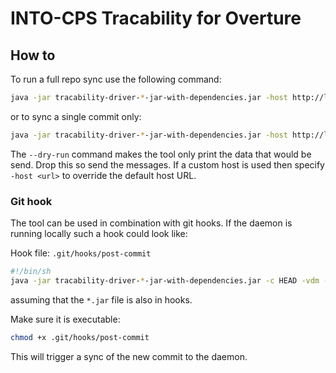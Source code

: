 # INTO-CPS Tracability for Overture


## How to 

To run a full repo sync use the following command:

```bash
java -jar tracability-driver-*-jar-with-dependencies.jar -host http://localhost:8083 -s  --dry-run -vdm -exclude SysML -repo /path/to/repo
```

or to sync a single commit only:

```bash
java -jar tracability-driver-*-jar-with-dependencies.jar -host http://localhost:8083 -c <commit-hash> --dry-run -vdm -exclude SysML -repo /path/to/repo
```

The `--dry-run` command makes the tool only print the data that would be send. Drop this so send the messages. If a custom host is used then specify `-host <url>` to override the default host URL.

### Git hook

The tool can be used in combination with git hooks. If the daemon is running locally such a hook could look like:

Hook file: `.git/hooks/post-commit`

```bash
#!/bin/sh
java -jar tracability-driver-*-jar-with-dependencies.jar -c HEAD -vdm -exclude SysML -repo $GIT_DIR../
```

assuming that the `*.jar` file is also in hooks. 

Make sure it is executable:

```bash
chmod +x .git/hooks/post-commit
```

This will trigger a sync of the new commit to the daemon.
